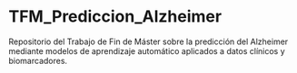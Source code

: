 # TFM_Prediccion_Alzheimer
Repositorio del Trabajo de Fin de Máster sobre la predicción del Alzheimer mediante modelos de aprendizaje automático aplicados a datos clínicos y biomarcadores.
